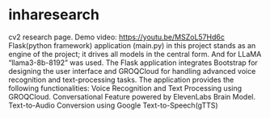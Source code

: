 # inharesearch
cv2 research page.
Demo video: https://youtu.be/MSZoL57Hd6c
Flask(python framework) application (main.py) in this project stands as an engine of the project; it drives all models in the central form. And for LLaMA “llama3-8b-8192” was used. The Flask application integrates Bootstrap for designing the user interface and GROQCloud for handling advanced voice recognition and text-processing tasks. The application provides the following functionalities:
Voice Recognition and Text Processing using GROQCloud.
Conversational Feature powered by ElevenLabs Brain Model.
Text-to-Audio Conversion using Google Text-to-Speech(gTTS)












